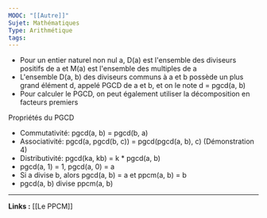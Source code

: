 ```yaml
---
MOOC: "[[Autre]]"
Sujet: Mathématiques
Type: Arithmétique
tags:
---
```

- Pour un entier naturel non nul a, D(a) est l'ensemble des diviseurs positifs de a et M(a) est l'ensemble des multiples de a
- L'ensemble D(a, b) des diviseurs communs à a et b possède un plus grand élément d, appelé PGCD de a et b, et on le note d = pgcd(a, b)
- Pour calculer le PGCD, on peut également utiliser la décomposition en facteurs premiers

Propriétés du PGCD
- Commutativité: pgcd(a, b) = pgcd(b, a)
- Associativité: pgcd(a, pgcd(b, c)) = pgcd(pgcd(a, b), c) (Démonstration 4)
- Distributivité: pgcd(ka, kb) = k * pgcd(a, b)
- pgcd(a, 1) = 1, pgcd(a, 0) = a
- Si a divise b, alors pgcd(a, b) = a et ppcm(a, b) = b
- pgcd(a, b) divise ppcm(a, b)
---
**Links :**
[[Le PPCM]]